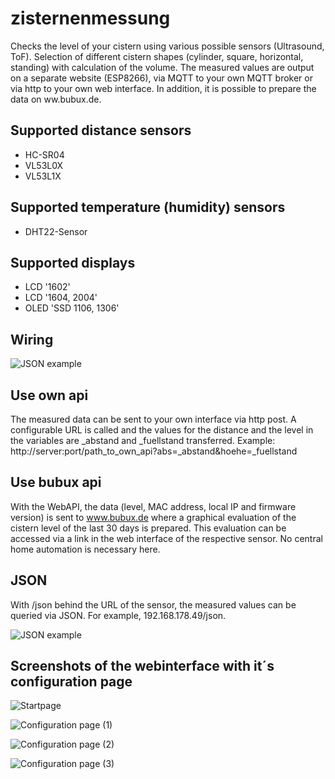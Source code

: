 # zisternenmessung
Checks the level of your cistern using various possible sensors (Ultrasound, ToF). 
Selection of different cistern shapes (cylinder, square, horizontal, standing) with calculation of the volume. The measured values are output on a separate website (ESP8266), via MQTT to your own MQTT broker or via http to your own web interface. In addition, it is possible to prepare the data on ww.bubux.de.

## Supported distance sensors

- HC-SR04
- VL53L0X
- VL53L1X

## Supported temperature (humidity) sensors

- DHT22-Sensor

## Supported displays

- LCD '1602'
- LCD '1604, 2004'
- OLED 'SSD 1106, 1306'


## Wiring

![JSON example](https://github.com/diefenbecker/zisternenmessung/blob/main/anschluss_vl53l0x.webp?raw=true)

## Use own api

The measured data can be sent to your own interface via http post. A configurable URL is called and the values for the distance and the level in the variables are _abstand and _fuellstand transferred. Example: http://server:port/path_to_own_api?abs=_abstand&hoehe=_fuellstand

## Use bubux api

With the WebAPI, the data (level, MAC address, local IP and firmware version) is sent to www.bubux.de where a graphical evaluation of the cistern level of the last 30 days is prepared. This evaluation can be accessed via a link in the web interface of the respective sensor. No central home automation is necessary here.
  
## JSON
  
With /json behind the URL of the sensor, the measured values can be queried via JSON. For example, 192.168.178.49/json.

![JSON example](https://github.com/diefenbecker/zisternenmessung/blob/main/json.PNG?raw=true)
  

## Screenshots of the webinterface with it´s configuration page

![Startpage](https://github.com/diefenbecker/zisternenmessung/blob/main/startseite.PNG?raw=true)

![Configuration page (1)](https://github.com/diefenbecker/zisternenmessung/blob/main/konfig1.PNG?raw=true)

![Configuration page (2)](https://github.com/diefenbecker/zisternenmessung/blob/main/konfig2.PNG?raw=true)

![Configuration page (3)](https://github.com/diefenbecker/zisternenmessung/blob/main/konfig3.PNG?raw=true)
